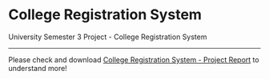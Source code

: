 # College Registration System

University Semester 3 Project - College Registration System

---

Please check and download [College Registration System - Project Report][College Registration System - Project Report] to understand more!

[College Registration System - Project Report]: https://github.com/JunMingTeh-2018/OOP-College_Registration_System/blob/master/College%20Registration%20System%20-%20Project%20Report.pdf
